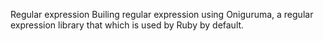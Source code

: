 Regular expression
Builing regular expression using Oniguruma, a regular expression library that which is used by Ruby by default. 
